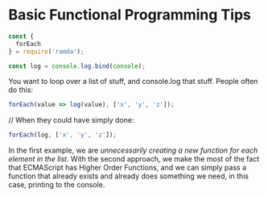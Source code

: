 # Basic Functional Programming Tips

```js
const {
  forEach
} = require('ramda');

const log = console.log.bind(console);
```

You want to loop over a list of stuff, and console.log that stuff. People often do this:

```js
forEach(value => log(value), ['x', 'y', 'z']);
```

// When they could have simply done:

```js
forEach(log, ['x', 'y', 'z']);
```

In the first example, we are _unnecessarily creating a new function for each element in the list_. With the second approach, we make the most of the fact that ECMAScript has Higher Order Functions, and we can simply pass a function that already exists and already does something we need, in this case, printing to the console.

